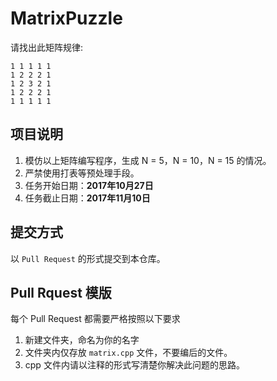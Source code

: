 # MatrixPuzzle

请找出此矩阵规律:

    1 1 1 1 1
    1 2 2 2 1
    1 2 3 2 1
    1 2 2 2 1
    1 1 1 1 1

## 项目说明

1. 模仿以上矩阵编写程序，生成 N = 5，N = 10，N = 15 的情况。
2. 严禁使用打表等预处理手段。
3. 任务开始日期：**2017年10月27日**
4. 任务截止日期：**2017年11月10日**

## 提交方式

以 `Pull Request`  的形式提交到本仓库。

## Pull Rquest 模版

每个 Pull Request 都需要严格按照以下要求

1. 新建文件夹，命名为你的名字
2. 文件夹内仅存放 `matrix.cpp` 文件，不要编后的文件。
3. cpp 文件内请以注释的形式写清楚你解决此问题的思路。
